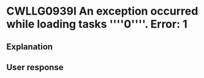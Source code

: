 # CWLLG0939I An exception occurred while loading tasks ''''0''''.  Error: 1

## Explanation

## User response